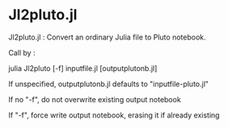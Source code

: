 # Jl2pluto.jl

Jl2pluto.jl : Convert an ordinary Julia file to Pluto notebook.

Call by :

  julia Jl2pluto [-f] inputfile.jl [outputplutonb.jl]

  If unspecified, outputplutonb.jl  defaults to "inputfile-pluto.jl"
  
  If no "-f", do not overwrite existing output notebook
  
  If    "-f", force write output notebook, erasing it if already existing
  
  
